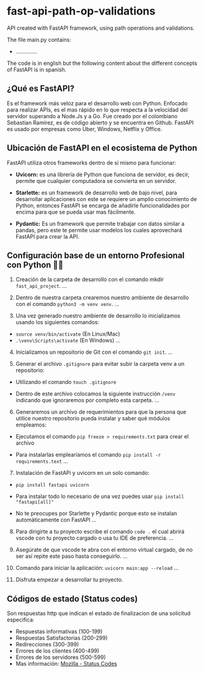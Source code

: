 # fast-api-path-op-validations

API created with FastAPI framework, using path operations and validations.

The file main.py contains:

- ..............

The code is in english but the following content about the different concepts of FastAPI is in spanish.


## ¿Qué es FastAPI?

Es el framework más veloz para el desarrollo web con Python. Enfocado para realizar APIs, es el mas rápido en lo que respecta a la velocidad del servidor superando a Node.Js y a Go. Fue creado por el colombiano Sebastian Ramirez, es de código abierto y se encuentra en Github. FastAPI es usado por empresas como Uber, Windows, Netflix y Office.


## Ubicación de FastAPI en el ecosistema de Python

FastAPI utiliza otros frameworks dentro de sí mismo para funcionar:

- **Uvicorn:** es una librería de Python que funciona de servidor, es decir, permite que cualquier computadora se convierta en un servidor.

- **Starlette:** es un framework de desarrollo web de bajo nivel, para desarrollar aplicaciones con este se requiere un amplio conocimiento de Python, entonces FastAPI se encarga de añadirle funcionalidades por encima para que se pueda usar mas fácilmente.

- **Pydantic:** Es un framework que permite trabajar con datos similar a pandas, pero este te permite usar modelos los cuales aprovechará FastAPI para crear la API.


## Configuración base de un entorno Profesional con Python 🐍💚

1. Creación de la carpeta de desarrollo con el comando mkdir `fast_api_project`.
...

2. Dentro de nuestra carpeta crearemos nuestro ambiente de desarrollo con el comando `python3 -m venv venv`.
...

3. Una vez generado nuestro ambiente de desarrollo lo inicializamos usando los siguientes comandos:

- `source venv/bin/activate` (En Linux/Mac)
- `.\venv\Scripts\activate` (En Windows)
...

4. Inicializamos un repositorio de Git con el comando `git init`.
...

5. Generar el archivo `.gitignore` para evitar subir la carpeta venv a un repositorio:

- Utilizando el comando `touch .gitignore`

- Dentro de este archivo colocamos la siguiente instrucción `/venv` indicando que ignoraremos por completo esta carpeta.
...

6. Generaremos un archivo de requerimientos para que la persona que utilice nuestro repositorio pueda instalar y saber qué módulos empleamos:

- Ejecutamos el comando `pip freeze > requirements.txt` para crear el archivo

- Para instalarlas emplearíamos el comando `pip install -r requirements.text`
...

7. Instalación de FastAPi y uvicorn en un solo comando:

- `pip install fastapi uvicorn`

- Para instalar todo lo necesario de una vez puedes usar `pip install "fastapi[all]"`

- No te preocupes por Starlette y Pydantic porque esto se instalan automáticamente con FastAPI
...

8. Para dirigirte a tu proyecto escribe el comando `code .` el cual abrirá vscode con tu proyecto cargado o usa tu IDE de preferencia.
...

9. Asegúrate de que vscode te abra con el entorno virtual cargado, de no ser así repite este paso hasta conseguirlo.
...

10. Comando para iniciar la aplicación: `uvicorn main:app --reload`
...

11. Disfruta empezar a desarrollar tu proyecto.


## Códigos de estado (Status codes)

Son respuestas http que indican el estado de finalizacion de una solicitud especifica:

- Respuestas informativas (100-199)
- Respuestas Satisfactorias (200-299)
- Redirecciones (300-399)
- Errores de los clientes (400-499)
- Errores de los servidores (500-599)
- Mas información: [Mozilla - Status Codes](https://developer.mozilla.org/es/docs/Web/HTTP/Status 'Status Codes')

